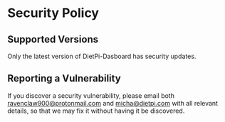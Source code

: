 # Security Policy

## Supported Versions

Only the latest version of DietPi-Dasboard has security updates.

## Reporting a Vulnerability

If you discover a security vulnerability, please email both ravenclaw900@protonmail.com and micha@dietpi.com with all relevant details, so that we may fix it without having it be discovered.
